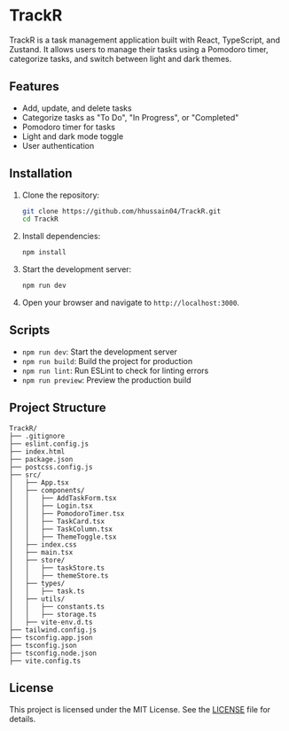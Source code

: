 # TrackR

TrackR is a task management application built with React, TypeScript, and Zustand. It allows users to manage their tasks using a Pomodoro timer, categorize tasks, and switch between light and dark themes.

## Features

- Add, update, and delete tasks
- Categorize tasks as "To Do", "In Progress", or "Completed"
- Pomodoro timer for tasks
- Light and dark mode toggle
- User authentication

## Installation

1. Clone the repository:
   ```sh
   git clone https://github.com/hhussain04/TrackR.git
   cd TrackR
   ```

2. Install dependencies:
   ```sh
   npm install
   ```

3. Start the development server:
   ```sh
   npm run dev
   ```

4. Open your browser and navigate to `http://localhost:3000`.

## Scripts

- `npm run dev`: Start the development server
- `npm run build`: Build the project for production
- `npm run lint`: Run ESLint to check for linting errors
- `npm run preview`: Preview the production build

## Project Structure

```
TrackR/
├── .gitignore
├── eslint.config.js
├── index.html
├── package.json
├── postcss.config.js
├── src/
│   ├── App.tsx
│   ├── components/
│   │   ├── AddTaskForm.tsx
│   │   ├── Login.tsx
│   │   ├── PomodoroTimer.tsx
│   │   ├── TaskCard.tsx
│   │   ├── TaskColumn.tsx
│   │   ├── ThemeToggle.tsx
│   ├── index.css
│   ├── main.tsx
│   ├── store/
│   │   ├── taskStore.ts
│   │   ├── themeStore.ts
│   ├── types/
│   │   ├── task.ts
│   ├── utils/
│   │   ├── constants.ts
│   │   ├── storage.ts
│   ├── vite-env.d.ts
├── tailwind.config.js
├── tsconfig.app.json
├── tsconfig.json
├── tsconfig.node.json
├── vite.config.ts
```

## License

This project is licensed under the MIT License. See the [LICENSE](./LICENSE) file for details.
